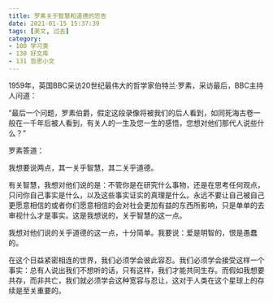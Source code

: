 ```yaml
---
title: 罗素关于智慧和道德的忠告
date: 2021-01-15 15:37:39
tags: [美文, 过去]
category:
- 100 学习类
- 130 好文库
- 131 哲思小文
---
```



1959年，英国BBC采访20世纪最伟大的哲学家伯特兰·罗素，采访最后，BBC主持人问道：

“最后一个问题，罗素伯爵，假定这段录像将被我们的后人看到，如同死海古卷一般在一千年后被人看到，有关人的一生及您一生的感悟，您想对他们那代人说些什么？”

罗素答道：

我想要说两点，其一关乎智慧，其二关乎道德。

有关智慧，我想对他们说的是：不管你是在研究什么事物，还是在思考任何观点，只问你自己事实是什么，以及这些事实证实的真理是什么。永远不要让自己被自己更愿意相信的或者你们愿意相信的会对社会更加有益的东西所影响，只是单单的去审视什么才是事实。这是我想说的，关乎智慧的这一点。

我想对他们说的关乎道德的这一点，十分简单。我要说：爱是明智的，恨是愚蠢的。

在这个日益紧密相连的世界，我们必须学会彼此容忍。我们必须学会接受这样一个事实：总有人说出我们不想听的话，只有这样，我们才能共同生存。而假如我想要共存，而非共亡，我们就必须学会这种宽容与忍让，这对于人类在这个星球上的存续是至关重要的。





































